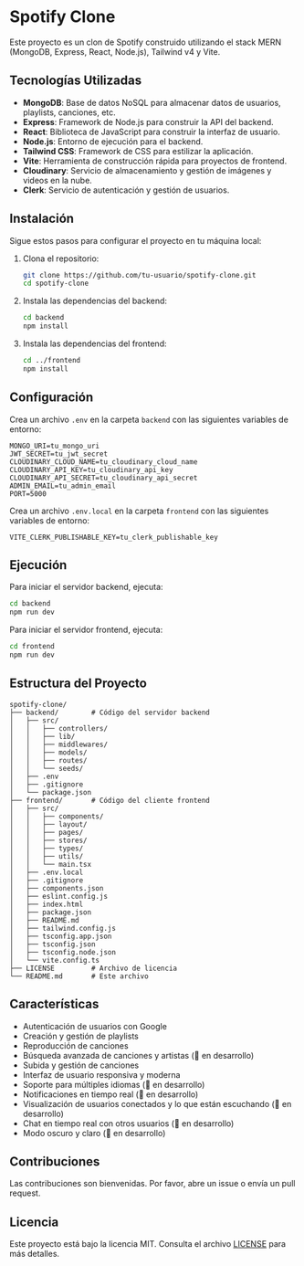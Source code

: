 # Spotify Clone

Este proyecto es un clon de Spotify construido utilizando el stack MERN (MongoDB, Express, React, Node.js), Tailwind v4 y Vite.

## Tecnologías Utilizadas

- **MongoDB**: Base de datos NoSQL para almacenar datos de usuarios, playlists, canciones, etc.
- **Express**: Framework de Node.js para construir la API del backend.
- **React**: Biblioteca de JavaScript para construir la interfaz de usuario.
- **Node.js**: Entorno de ejecución para el backend.
- **Tailwind CSS**: Framework de CSS para estilizar la aplicación.
- **Vite**: Herramienta de construcción rápida para proyectos de frontend.
- **Cloudinary**: Servicio de almacenamiento y gestión de imágenes y videos en la nube.
- **Clerk**: Servicio de autenticación y gestión de usuarios.

## Instalación

Sigue estos pasos para configurar el proyecto en tu máquina local:

1. Clona el repositorio:

   ```bash
   git clone https://github.com/tu-usuario/spotify-clone.git
   cd spotify-clone
   ```

2. Instala las dependencias del backend:

   ```bash
   cd backend
   npm install
   ```

3. Instala las dependencias del frontend:

   ```bash
   cd ../frontend
   npm install
   ```

## Configuración

Crea un archivo `.env` en la carpeta `backend` con las siguientes variables de entorno:

```
MONGO_URI=tu_mongo_uri
JWT_SECRET=tu_jwt_secret
CLOUDINARY_CLOUD_NAME=tu_cloudinary_cloud_name
CLOUDINARY_API_KEY=tu_cloudinary_api_key
CLOUDINARY_API_SECRET=tu_cloudinary_api_secret
ADMIN_EMAIL=tu_admin_email
PORT=5000
```

Crea un archivo `.env.local` en la carpeta `frontend` con las siguientes variables de entorno:

```
VITE_CLERK_PUBLISHABLE_KEY=tu_clerk_publishable_key
```

## Ejecución

Para iniciar el servidor backend, ejecuta:

```bash
cd backend
npm run dev
```

Para iniciar el servidor frontend, ejecuta:

```bash
cd frontend
npm run dev
```

## Estructura del Proyecto

```
spotify-clone/
├── backend/        # Código del servidor backend
│   ├── src/
│   │   ├── controllers/
│   │   ├── lib/
│   │   ├── middlewares/
│   │   ├── models/
│   │   ├── routes/
│   │   └── seeds/
│   ├── .env
│   ├── .gitignore
│   └── package.json
├── frontend/       # Código del cliente frontend
│   ├── src/
│   │   ├── components/
│   │   ├── layout/
│   │   ├── pages/
│   │   ├── stores/
│   │   ├── types/
│   │   ├── utils/
│   │   └── main.tsx
│   ├── .env.local
│   ├── .gitignore
│   ├── components.json
│   ├── eslint.config.js
│   ├── index.html
│   ├── package.json
│   ├── README.md
│   ├── tailwind.config.js
│   ├── tsconfig.app.json
│   ├── tsconfig.json
│   ├── tsconfig.node.json
│   └── vite.config.ts
├── LICENSE         # Archivo de licencia
└── README.md       # Este archivo
```

## Características

- Autenticación de usuarios con Google
- Creación y gestión de playlists
- Reproducción de canciones
- Búsqueda avanzada de canciones y artistas (🚧 en desarrollo)
- Subida y gestión de canciones
- Interfaz de usuario responsiva y moderna
- Soporte para múltiples idiomas (🚧 en desarrollo)
- Notificaciones en tiempo real (🚧 en desarrollo)
- Visualización de usuarios conectados y lo que están escuchando (🚧 en desarrollo)
- Chat en tiempo real con otros usuarios (🚧 en desarrollo)
- Modo oscuro y claro (🚧 en desarrollo)

## Contribuciones

Las contribuciones son bienvenidas. Por favor, abre un issue o envía un pull request.

## Licencia

Este proyecto está bajo la licencia MIT. Consulta el archivo [LICENSE](./LICENSE) para más detalles.
